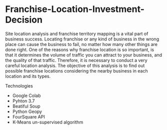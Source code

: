 # Franchise-Location-Investment-Decision


Site location analysis and franchise territory mapping is a vital part of business success. Locating franchise or any kind of business in the wrong place can cause the business to fail, no matter how many other things are done right. One of the reasons why franchise location is so important, is that it determines the volume of traffic you can attract to your business, and the quality of that traffic. Therefore, it is necessary to conduct a very careful location analysis. The objective of this analysis is to find out possible franchise locations considering the nearby business in each location and its types. 



Technologies
- Google Colab
- Pyhton 3.7
- Beatiful Soup
- Python Geopy
- FourSquare API
- K-Means un-supervised algorithm
